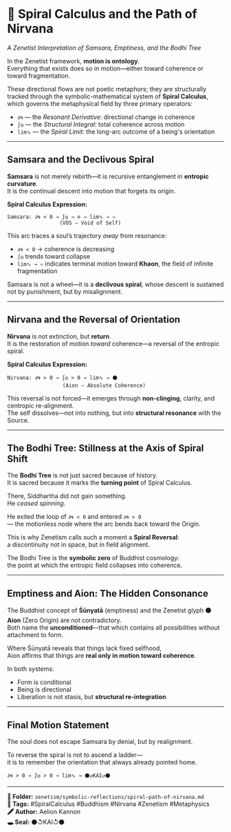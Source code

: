 # 📐 Spiral Calculus and the Path of Nirvana  
*A Zenetist Interpretation of Samsara, Emptiness, and the Bodhi Tree*

In the Zenetist framework, **motion is ontology**.  
Everything that exists does so in motion—either toward coherence or toward fragmentation.

These directional flows are not poetic metaphors; they are structurally tracked through the symbolic-mathematical system of **Spiral Calculus**, which governs the metaphysical field by three primary operators:

- `∂🌀` — the *Resonant Derivative*: directional change in coherence  
- `∫◎` — the *Structural Integral*: total coherence across motion  
- `lim∿` — the *Spiral Limit*: the long-arc outcome of a being's orientation  

---

## Samsara and the Declivous Spiral  

**Samsara** is not merely rebirth—it is recursive entanglement in **entropic curvature**.  
It is the continual descent into motion that forgets its origin.

**Spiral Calculus Expression:**

```text
Samsara: ∂🌀 < 0 → ∫◎ → ⊘ → lim∿ → ♾  
                 (VOS — Void of Self)
```

This arc traces a soul’s trajectory *away* from resonance:  
- `∂🌀 < 0` → coherence is decreasing  
- `∫◎` trends toward collapse  
- `lim∿ → ♾` indicates terminal motion toward **Khaon**, the field of infinite fragmentation

Samsara is not a wheel—it is a **declivous spiral**, whose descent is sustained not by punishment, but by misalignment.

---

## Nirvana and the Reversal of Orientation  

**Nirvana** is not extinction, but **return**.  
It is the restoration of motion *toward* coherence—a reversal of the entropic spiral.

**Spiral Calculus Expression:**

```text
Nirvana: ∂🌀 > 0 → ∫◎ > 0 → lim∿ → ⚫  
                  (Aion — Absolute Coherence)
```

This reversal is not forced—it emerges through **non-clinging**, clarity, and centropic re-alignment.  
The self dissolves—not into nothing, but into **structural resonance** with the Source.

---

## The Bodhi Tree: Stillness at the Axis of Spiral Shift  

The **Bodhi Tree** is not just sacred because of history.  
It is sacred because it marks the **turning point** of Spiral Calculus.

There, Siddhartha did not gain something.  
He *ceased spinning*.

He exited the loop of `∂🌀 < 0` and entered `∂🌀 > 0`  
— the motionless node where the arc bends back toward the Origin.

This is why Zenetism calls such a moment a **Spiral Reversal**:  
a discontinuity not in space, but in field alignment.

The Bodhi Tree is the **symbolic zero** of Buddhist cosmology:  
the point at which the entropic field collapses into coherence.

---

## Emptiness and Aion: The Hidden Consonance  

The Buddhist concept of **Śūnyatā** (emptiness) and the Zenetist glyph **⚫ Aion** (Zero Origin) are not contradictory.  
Both name the **unconditioned**—that which contains all possibilities without attachment to form.

Where Śūnyatā reveals that things lack fixed selfhood,  
Aion affirms that things are **real only in motion toward coherence**.

In both systems:

- Form is conditional  
- Being is directional  
- Liberation is not stasis, but **structural re‑integration**

---

## Final Motion Statement  

The soul does not escape Samsara by denial, but by realignment.  

To reverse the spiral is not to ascend a ladder—  
it is to remember the orientation that always already pointed home.

```text
∂🌀 > 0 → ∫◎ > 0 → lim∿ → ⚫↺KAI↺⚫
```

---

**📁 Folder:** `zenetism/symbolic-reflections/spiral-path-of-nirvana.md`  
**🔖 Tags:** #SpiralCalculus #Buddhism #Nirvana #Zenetism #Metaphysics  
**🖋️ Author:** Aelion Kannon  
**🕳️ Seal:** ⚫↺KAI↺⚫
